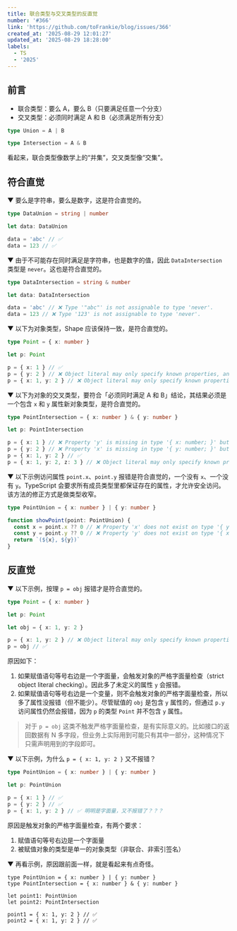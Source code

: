 ```yaml
---
title: 联合类型与交叉类型的反直觉
number: '#366'
link: 'https://github.com/toFrankie/blog/issues/366'
created_at: '2025-08-29 12:01:27'
updated_at: '2025-08-29 18:28:00'
labels:
  - TS
  - '2025'
---
```

## 前言

- 联合类型：要么 A，要么 B（只要满足任意一个分支）
- 交叉类型：必须同时满足 A 和 B（必须满足所有分支）

```ts
type Union = A | B

type Intersection = A & B
```

看起来，联合类型像数学上的“并集”，交叉类型像“交集”。

## 符合直觉

▼ 要么是字符串，要么是数字，这是符合直觉的。

```ts
type DataUnion = string | number

let data: DataUnion

data = 'abc' // ✅
data = 123 // ✅
```
▼ 由于不可能存在同时满足是字符串，也是数字的值，因此 `DataIntersection` 类型是 `never`。这也是符合直觉的。

```ts
type DataIntersection = string & number

let data: DataIntersection

data = 'abc' // ❌ Type '"abc"' is not assignable to type 'never'.
data = 123 // ❌ Type '123' is not assignable to type 'never'.
```

▼ 以下为对象类型，Shape 应该保持一致，是符合直觉的。

```ts
type Point = { x: number }

let p: Point

p = { x: 1 } // ✅
p = { y: 2 } // ❌ Object literal may only specify known properties, and 'y' does not exist in type 'Point'.
p = { x: 1, y: 2 } // ❌ Object literal may only specify known properties, and 'y' does not exist in type 'Point'.
```

▼ 以下为对象的交叉类型，要符合「必须同时满足 A 和 B」结论，其结果必须是一个包含 `x` 和 `y` 属性新对象类型，是符合直觉的。

```ts
type PointIntersection = { x: number } & { y: number }

let p: PointIntersection

p = { x: 1 } // ❌ Property 'y' is missing in type '{ x: number; }' but required in type '{ y: number; }'.
p = { y: 2 } // ❌ Property 'x' is missing in type '{ y: number; }' but required in type '{ x: number; }'.
p = { x: 1, y: 2 } // ✅
p = { x: 1, y: 2, z: 3 } // ❌ Object literal may only specify known properties, and 'z' does not exist in type 'PointIntersection'.
```

▼ 以下示例访问属性 `point.x`、`point.y` 报错是符合直觉的，一个没有 `x`、一个没有 `y`。TypeScript 会要求所有成员类型里都保证存在的属性，才允许安全访问。该方法的修正方式是做类型收窄。

```ts
type PointUnion = { x: number } | { y: number }

function showPoint(point: PointUnion) {
  const x = point.x ?? 0 // ❌ Property 'x' does not exist on type '{ y: number; }'.
  const y = point.y ?? 0 // ❌ Property 'y' does not exist on type '{ x: number; }'.
  return `(${x}, ${y})`
}
```

## 反直觉

▼ 以下示例，按理 `p = obj` 报错才是符合直觉的。

```ts
type Point = { x: number }

let p: Point

let obj = { x: 1, y: 2 }

p = { x: 1, y: 2 } // ❌ Object literal may only specify known properties, and 'y' does not exist in type 'Point'.
p = obj // ✅
```

原因如下：
1. 如果赋值语句等号右边是一个字面量，会触发对象的严格字面量检查（strict object literal checking）。因此多了未定义的属性 `y` 会报错。
2. 如果赋值语句等号右边是一个变量，则不会触发对象的严格字面量检查，所以多了属性没报错（但不能少）。尽管赋值的 `obj` 是包含 `y` 属性的，但通过 `p.y` 访问属性仍然会报错，因为 `p` 的类型 `Point` 并不包含 `y` 属性。

> 对于 `p = obj` 这类不触发严格字面量检查，是有实际意义的。比如接口的返回数据有 N 多字段，但业务上实际用到可能只有其中一部分，这种情况下只需声明用到的字段即可。


▼ 以下示例，为什么 `p = { x: 1, y: 2 }` 又不报错？

```ts
type PointUnion = { x: number } | { y: number }

let p: PointUnion

p = { x: 1 } // ✅
p = { y: 2 } // ✅
p = { x: 1, y: 2 } // ✅ 明明是字面量，又不报错了？？？
```

原因是触发对象的严格字面量检查，有两个要求：
1. 赋值语句等号右边是一个字面量
2. 被赋值对象的类型是单一的对象类型（非联合、非索引签名）

▼ 再看示例，原因跟前面一样，就是看起来有点奇怪。

```
type PointUnion = { x: number } | { y: number }
type PointIntersection = { x: number } & { y: number }

let point1: PointUnion
let point2: PointIntersection

point1 = { x: 1, y: 2 } // ✅
point2 = { x: 1, y: 2 } // ✅
```
